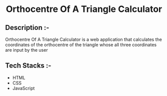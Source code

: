 # <p align="center">Orthocentre Of A Triangle Calculator</p>

## Description :-

Orthocentre Of A Triangle Calculator is a web application that calculates the coordinates of the orthocentre of the triangle whose all three coordinates are input by the user

## Tech Stacks :-

- HTML
- CSS
- JavaScript


